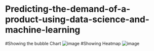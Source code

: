 # Predicting-the-demand-of-a-product-using-data-science-and-machine-learning
#Showing the bubble Chart
![image](https://github.com/gawande344/Predicting-the-demand-of-a-product-using-data-science-and-machine-learning/assets/159061150/3e1599c5-239b-4564-91dc-68672bcdba07)
#Showing Heatmap
![image](https://github.com/gawande344/Predicting-the-demand-of-a-product-using-data-science-and-machine-learning/assets/159061150/1d8db54f-34ee-4305-aa64-6420e5e06ea7)
